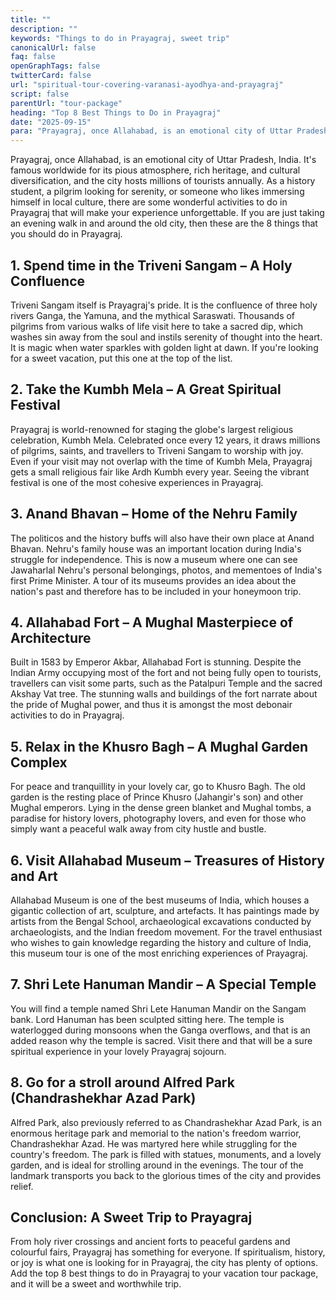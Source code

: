 ```yaml
---
title: ""
description: ""
keywords: "Things to do in Prayagraj, sweet trip"
canonicalUrl: false
faq: false
openGraphTags: false
twitterCard: false
url: "spiritual-tour-covering-varanasi-ayodhya-and-prayagraj"
script: false
parentUrl: "tour-package"
heading: "Top 8 Best Things to Do in Prayagraj"
date: "2025-09-15"
para: "Prayagraj, once Allahabad, is an emotional city of Uttar Pradesh, India. It's famous worldwide for its pious atmosphere, rich heritage, and cultural diversification, and the city hosts millions of tourists annually. As a history student, a pilgrim looking for serenity, or someone who likes immersing himself in local culture, there are some wonderful activities to do in Prayagraj that will make your experience unforgettable. If you are just taking an evening walk in and around the old city, then these are the 8 things that you should do in Prayagraj."
---
```


<p>Prayagraj, once Allahabad, is an emotional city of Uttar Pradesh, India. It's famous worldwide for its pious atmosphere, rich heritage, and cultural diversification, and the city hosts millions of tourists annually. As a history student, a pilgrim looking for serenity, or someone who likes immersing himself in local culture, there are some wonderful activities to do in Prayagraj that will make your experience unforgettable. If you are just taking an evening walk in and around the old city, then these are the 8 things that you should do in Prayagraj.</p>
<h2 className="mt-5 font-bold">
1. Spend time in the Triveni Sangam – A Holy Confluence
</h2>
<p>
            Triveni Sangam itself is Prayagraj's pride. It is the confluence of three holy rivers Ganga, the Yamuna, and the mythical Saraswati. Thousands of pilgrims from various walks of life visit here to take a sacred dip, which washes sin away from the soul and instils serenity of thought into the heart. It is magic when water sparkles with golden light at dawn. If you're looking for a sweet vacation, put this one at the top of the list.
              </p>
              <h2 className="mt-5 font-bold">
              2. Take the Kumbh Mela – A Great Spiritual Festival
              </h2>
               <p>
                Prayagraj is world-renowned for staging the globe's largest religious celebration, Kumbh Mela. Celebrated once every 12 years, it draws millions of pilgrims, saints, and travellers to Triveni Sangam to worship with joy. Even if your visit may not overlap with the time of Kumbh Mela, Prayagraj gets a small religious fair like Ardh Kumbh every year. Seeing the vibrant festival is one of the most cohesive experiences in Prayagraj.
              </p>
               <h2 className="mt-5 font-bold">
             3. Anand Bhavan – Home of the Nehru Family
              </h2>
               <p>
               The politicos and the history buffs will also have their own place at Anand Bhavan. Nehru's family house was an important location during India's struggle for independence. This is now a museum where one can see Jawaharlal Nehru's personal belongings, photos, and mementoes of India's first Prime Minister. A tour of its museums provides an idea about the nation's past and therefore has to be included in your honeymoon trip.
              </p>
              <h2 className="mt-5 font-bold">4. Allahabad Fort – A Mughal Masterpiece of Architecture</h2>
              <p>Built in 1583 by Emperor Akbar, Allahabad Fort is stunning. Despite the Indian Army occupying most of the fort and not being fully open to tourists, travellers can visit some parts, such as the Patalpuri Temple and the sacred Akshay Vat tree. The stunning walls and buildings of the fort narrate about the pride of Mughal power, and thus it is amongst the most debonair activities to do in Prayagraj.</p>
              <h2 className="mt-5 font-bold">5. Relax in the Khusro Bagh – A Mughal Garden Complex</h2>
              <p>For peace and tranquillity in your lovely car, go to Khusro Bagh. The old garden is the resting place of Prince Khusro (Jahangir's son) and other Mughal emperors. Lying in the dense green blanket and Mughal tombs, a paradise for history lovers, photography lovers, and even for those who simply want a peaceful walk away from city hustle and bustle.</p>
              <h2 className="mt-5 font-bold">6. Visit Allahabad Museum – Treasures of History and Art</h2>
              <p>Allahabad Museum is one of the best museums of India, which houses a gigantic collection of art, sculpture, and artefacts. It has paintings made by artists from the Bengal School, archaeological excavations conducted by archaeologists, and the Indian freedom movement. For the travel enthusiast who wishes to gain knowledge regarding the history and culture of India, this museum tour is one of the most enriching experiences of Prayagraj.</p>
               <h2 className="mt-5 font-bold">7. Shri Lete Hanuman Mandir – A Special Temple</h2>
              <p>You will find a temple named Shri Lete Hanuman Mandir on the Sangam bank. Lord Hanuman has been sculpted sitting here. The temple is waterlogged during monsoons when the Ganga overflows, and that is an added reason why the temple is sacred. Visit there and that will be a sure spiritual experience in your lovely Prayagraj sojourn.</p>
                   <h2 className="mt-5 font-bold">8. Go for a stroll around Alfred Park (Chandrashekhar Azad Park)</h2>
              <p>Alfred Park, also previously referred to as Chandrashekhar Azad Park, is an enormous heritage park and memorial to the nation's freedom warrior, Chandrashekhar Azad. He was martyred here while struggling for the country's freedom. The park is filled with statues, monuments, and a lovely garden, and is ideal for strolling around in the evenings. The tour of the landmark transports you back to the glorious times of the city and provides relief.</p>
                <h2 className="mt-5 font-bold">Conclusion: A Sweet Trip to Prayagraj</h2>
              <p>From holy river crossings and ancient forts to peaceful gardens and colourful fairs, Prayagraj has something for everyone. If spiritualism, history, or joy is what one is looking for in Prayagraj, the city has plenty of options. Add the top 8 best things to do in Prayagraj to your vacation tour package, and it will be a sweet and worthwhile trip.</p>
